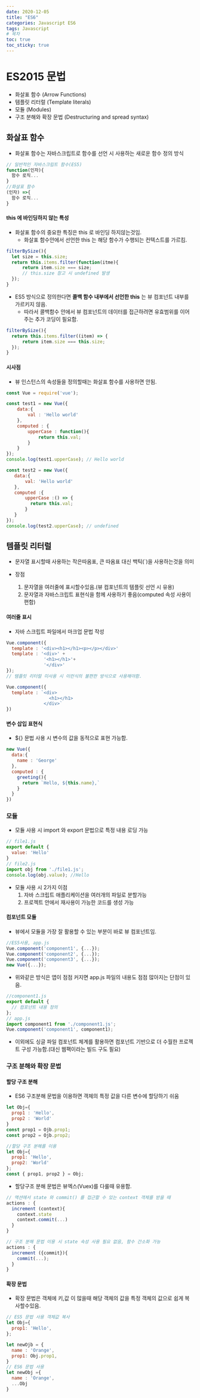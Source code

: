 ```yaml
---
date: 2020-12-05
title: "ES6"
categories: Javascript ES6
tags: Javascript
# 목차
toc: true  
toc_sticky: true 
---
```


# ES2015 문법
- 화살표 함수 (Arrow Functions)
- 템플릿 리터럴 (Template literals)
- 모듈 (Modules)
- 구조 분해와 확장 문법 (Destructuring and spread syntax)

## 화살표 함수
- 화살표 함수는 자바스크립트로 함수를 선언 시 사용하는 새로운 함수 정의 방식

```js
// 일반적인 자바스크립트 함수(ES5)
function(인자){
  함수 로직...
}
//화살표 함수
(인자) =>{
  함수 로직...
}
```

#### this 에 바인딩하지 않는 특성
- 화살표 함수의 중요한 특징은 this 로 바인딩 하지않는것임.
  - 화살표 함수안에서 선언한 this 는 해당 함수가 수행되는 컨텍스트를 가르킴.

```js
filterBySize(){
  let size = this.size;
  return this.items.filter(function(itme){
      return item.size === size; 
      // this.size 참고 시 undefined 발생
  });
}
```
- ES5 방식으로 정의한다면 **콜백 함수 내부에서 선언한 this** 는 뷰 컴포넌트 내부를 가르키지 않음.  
  - 따라서 콜백함수 안에서 뷰 컴포넌트의 데이터를 접근하려면 유효범위를 이어주는 추가 코딩이 필요함.

```js
filterBySize(){
  return this.items.filter((item) => {
      return item.size === this.size;
  });
}
```
#### 시사점
- 뷰 인스턴스의 속성들을 정의할때는 화살표 함수를 사용하면 안됨.

```js
const Vue = require('vue');

const test1 = new Vue({
    data:{
        val : 'Hello world'
    },
    computed : {
        upperCase : function(){
            return this.val;
        }
    }
});
console.log(test1.upperCase); // Hello world

const test2 = new Vue({
   data:{
       val: 'Hello world'
   },
   computed :{
       upperCase :() => {
         return this.val;
       }
   }
});
console.log(test2.upperCase); // undefined
```
## 템플릿 리터럴
- 문자열 표시할때 사용하는 작은따옴표, 큰 따옴표 대신 백틱(`)을 사용하는것을 의미

- 장점
  1. 문자열을 여러줄에 표시할수있음.(뷰 컴포넌트의 템플릿 선언 시 유용)
  2. 문자열과 자바스크립트 표현식을 함께 사용하기 좋음(computed 속성 사용이 편함)

#### 여러줄 표시
- 자바 스크립트 파일에서 마크업 문법 작성

```js
Vue.component({
  template : '<div><h1></h1><p></p></div>'
  template : '<div>' +
              '<h1></h1>'+
              '</div>'
});
// 템플릿 리터럴 미사용 시 이런식의 불편한 방식으로 사용해야함.

Vue.component({
  template : `<div>
                <h1></h1>
              </div>`
})
```

#### 변수 삽입 표현식
- ${} 문법 사용 시 변수의 값을 동적으로 표현 가능함.

```js
new Vue({
  data:{
    name : 'George'
  },
  computed : {
    greeting(){
      return `Hello, ${this.name},`
    }
  }
})
```

### 모듈
- 모듈 사용 시 import 와 export 문법으로 특정 내용 로딩 가능

```js
// file1.js
export default {
  value: 'Hello'
}
// file2.js
import obj from './file1.js';
console.log(obj.value); //Hello
```
- 모듈 사용 시 2가지 이점
  1. 자바 스크립트 애플리케이션을 여러개의 파일로 분할가능
  2. 프로젝트 안에서 재사용이 가능한 코드를 생성 가능

#### 컴포넌트 모듈
- 뷰에서 모듈을 가장 잘 활용할 수 있는 부분이 바로 뷰 컴포넌트임.

```js
//ES5사용, app.js
Vue.component('component1', {...});
Vue.component('component2', {...});
Vue.component('component3', {...});
new Vue({...});
```
- 위와같은 방식은 앱이 점점 커지면 app.js 파일의 내용도 점점 많아지는 단점이 있음.

```js
//component1.js
export default {
  // 컴포넌트 내용 정의
};
// app.js
import component1 from './component1.js';
Vue.component('component1', component1);
```
- 이외에도 싱글 파일 컴포넌트 체계를 활용하면 컴포넌트 기반으로 더 수월한 프로젝트 구성 가능함.(대신 웹팩이라는 빌드 구도 필요)


### 구조 분해와 확장 문법
#### 할당 구조 분해
- ES6 구조분해 문법을 이용하면 객체의 특정 값을 다른 변수에 할당하기 쉬움

```js
let Obj={
  prop1 : 'Hello',
  prop2 : 'World'
}
const prop1 = Ojb.prop1;
const prop2 = Ojb.prop2;

//할당 구조 분해를 이용
let Obj={
  prop1: 'Hello',
  prop2: 'World'
};
const { prop1, prop2 } = Obj; 
```

- 할당구조 분해 문법은 뷰엑스(Vuex)를 다룰때 유용함.

```js
// 액션에서 state 와 commit() 를 접근할 수 있는 context 객체를 받을 때
actions : {
  increment (context){
    context.state
    context.commit(...)
  }
}

// 구조 분해 문법 이용 시 state 속성 사용 필요 없음, 함수 간소화 가능
actions : {
  increment ({commit}){
    commit(...);
  }
}
```

#### 확장 문법
- 확장 문법은 객체에 키,값 이 많을때 해당 객체의 값을 특정 객체의 값으로 쉽게 복사할수있음.

```js
// ES5 문법 사용 객체값 복사
let Obj={
  prop1: 'Hello',
};

let newOjb = {
  name : 'Orange',
  prop1: Obj.prop1,
}
// ES6 문법 사용
let newObj ={
  name : 'Orange',
  ...Obj
}
```